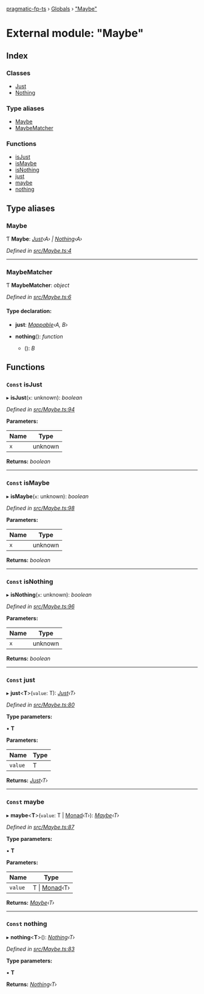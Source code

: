 [pragmatic-fp-ts](../README.md) › [Globals](../globals.md) › ["Maybe"](_maybe_.md)

# External module: "Maybe"

## Index

### Classes

* [Just](../classes/_maybe_.just.md)
* [Nothing](../classes/_maybe_.nothing.md)

### Type aliases

* [Maybe](_maybe_.md#maybe)
* [MaybeMatcher](_maybe_.md#maybematcher)

### Functions

* [isJust](_maybe_.md#const-isjust)
* [isMaybe](_maybe_.md#const-ismaybe)
* [isNothing](_maybe_.md#const-isnothing)
* [just](_maybe_.md#const-just)
* [maybe](_maybe_.md#const-maybe)
* [nothing](_maybe_.md#const-nothing)

## Type aliases

###  Maybe

Ƭ **Maybe**: *[Just](../classes/_maybe_.just.md)‹A› | [Nothing](../classes/_maybe_.nothing.md)‹A›*

*Defined in [src/Maybe.ts:4](https://github.com/hermann-p/pragmatic-fp-ts/blob/d50fca4/src/Maybe.ts#L4)*

___

###  MaybeMatcher

Ƭ **MaybeMatcher**: *object*

*Defined in [src/Maybe.ts:6](https://github.com/hermann-p/pragmatic-fp-ts/blob/d50fca4/src/Maybe.ts#L6)*

#### Type declaration:

* **just**: *[Mappable](_types_.md#mappable)‹A, B›*

* **nothing**(): *function*

  * (): *B*

## Functions

### `Const` isJust

▸ **isJust**(`x`: unknown): *boolean*

*Defined in [src/Maybe.ts:94](https://github.com/hermann-p/pragmatic-fp-ts/blob/d50fca4/src/Maybe.ts#L94)*

**Parameters:**

Name | Type |
------ | ------ |
`x` | unknown |

**Returns:** *boolean*

___

### `Const` isMaybe

▸ **isMaybe**(`x`: unknown): *boolean*

*Defined in [src/Maybe.ts:98](https://github.com/hermann-p/pragmatic-fp-ts/blob/d50fca4/src/Maybe.ts#L98)*

**Parameters:**

Name | Type |
------ | ------ |
`x` | unknown |

**Returns:** *boolean*

___

### `Const` isNothing

▸ **isNothing**(`x`: unknown): *boolean*

*Defined in [src/Maybe.ts:96](https://github.com/hermann-p/pragmatic-fp-ts/blob/d50fca4/src/Maybe.ts#L96)*

**Parameters:**

Name | Type |
------ | ------ |
`x` | unknown |

**Returns:** *boolean*

___

### `Const` just

▸ **just**<**T**>(`value`: T): *[Just](../classes/_maybe_.just.md)‹T›*

*Defined in [src/Maybe.ts:80](https://github.com/hermann-p/pragmatic-fp-ts/blob/d50fca4/src/Maybe.ts#L80)*

**Type parameters:**

▪ **T**

**Parameters:**

Name | Type |
------ | ------ |
`value` | T |

**Returns:** *[Just](../classes/_maybe_.just.md)‹T›*

___

### `Const` maybe

▸ **maybe**<**T**>(`value`: T | [Monad](../classes/_types_.monad.md)‹T›): *[Maybe](_maybe_.md#maybe)‹T›*

*Defined in [src/Maybe.ts:87](https://github.com/hermann-p/pragmatic-fp-ts/blob/d50fca4/src/Maybe.ts#L87)*

**Type parameters:**

▪ **T**

**Parameters:**

Name | Type |
------ | ------ |
`value` | T &#124; [Monad](../classes/_types_.monad.md)‹T› |

**Returns:** *[Maybe](_maybe_.md#maybe)‹T›*

___

### `Const` nothing

▸ **nothing**<**T**>(): *[Nothing](../classes/_maybe_.nothing.md)‹T›*

*Defined in [src/Maybe.ts:83](https://github.com/hermann-p/pragmatic-fp-ts/blob/d50fca4/src/Maybe.ts#L83)*

**Type parameters:**

▪ **T**

**Returns:** *[Nothing](../classes/_maybe_.nothing.md)‹T›*
